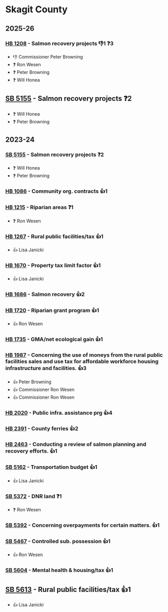 # Skagit County
## 2025-26

### [HB 1208](/bill/2025-26/hb/1208/) - Salmon recovery projects  👎1 ❓3
* 👎 Commissioner Peter Browning
* ❓ Ron Wesen
* ❓ Peter Browning
* ❓ Will Honea

## [SB 5155](/bill/2025-26/sb/5155/) - Salmon recovery projects   ❓2
* ❓ Will Honea
* ❓ Peter Browning

## 2023-24

### [SB 5155](/bill/2023-24/sb/5155/) - Salmon recovery projects   ❓2
* ❓ Will Honea
* ❓ Peter Browning

### [HB 1086](/bill/2023-24/hb/1086/) - Community org. contracts 👍1  

### [HB 1215](/bill/2023-24/hb/1215/) - Riparian areas   ❓1
* ❓ Ron Wesen

### [HB 1267](/bill/2023-24/hb/1267/) - Rural public facilities/tax 👍1  
* 👍 Lisa Janicki

### [HB 1670](/bill/2023-24/hb/1670/) - Property tax limit factor 👍1  
* 👍 Lisa Janicki

### [HB 1686](/bill/2023-24/hb/1686/) - Salmon recovery 👍2  

### [HB 1720](/bill/2023-24/hb/1720/) - Riparian grant program 👍1  
* 👍 Ron Wesen

### [HB 1735](/bill/2023-24/hb/1735/) - GMA/net ecological gain 👍1  

### [HB 1987](/bill/2023-24/hb/1987/) - Concerning the use of moneys from the rural public facilities sales and use tax for affordable workforce housing infrastructure and facilities. 👍3  
* 👍 Peter Browning
* 👍 Commissioner Ron Wesen
* 👍 Commissioner Ron Wesen

### [HB 2020](/bill/2023-24/hb/2020/) - Public infra. assistance prg 👍4  

### [HB 2391](/bill/2023-24/hb/2391/) - County ferries 👍2  

### [HB 2463](/bill/2023-24/hb/2463/) - Conducting a review of salmon planning and recovery efforts. 👍1  

### [SB 5162](/bill/2023-24/sb/5162/) - Transportation budget 👍1  
* 👍 Lisa Janicki

### [SB 5372](/bill/2023-24/sb/5372/) - DNR land   ❓1
* ❓ Ron Wesen

### [SB 5392](/bill/2023-24/sb/5392/) - Concerning overpayments for certain matters. 👍1  

### [SB 5467](/bill/2023-24/sb/5467/) - Controlled sub. possession 👍1  
* 👍 Ron Wesen

### [SB 5604](/bill/2023-24/sb/5604/) - Mental health & housing/tax 👍1  

## [SB 5613](/bill/2023-24/sb/5613/) - Rural public facilities/tax 👍1  
* 👍 Lisa Janicki
